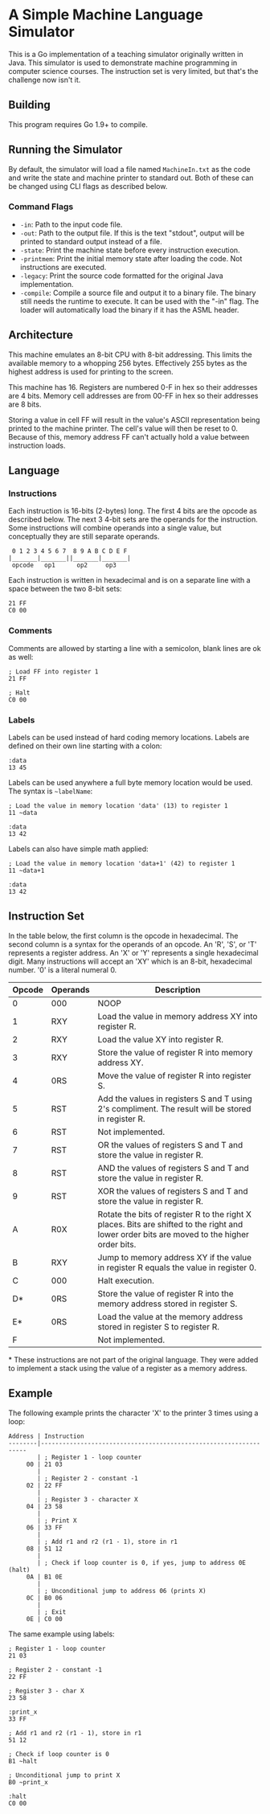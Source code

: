 # A Simple Machine Language Simulator

This is a Go implementation of a teaching simulator originally written in Java. This simulator
is used to demonstrate machine programming in computer science courses. The instruction set is very
limited, but that's the challenge now isn't it.

## Building

This program requires Go 1.9+ to compile.

## Running the Simulator

By default, the simulator will load a file named `MachineIn.txt` as the code and write the state
and machine printer to standard out. Both of these can be changed using CLI flags as described below.

### Command Flags

- `-in`: Path to the input code file.
- `-out`: Path to the output file. If this is the text "stdout", output will be printed to standard output instead of a file.
- `-state`: Print the machine state before every instruction execution.
- `-printmem`: Print the initial memory state after loading the code. Not instructions are executed.
- `-legacy`: Print the source code formatted for the original Java implementation.
- `-compile`: Compile a source file and output it to a binary file. The binary still needs the runtime to
execute. It can be used with the "-in" flag. The loader will automatically load the binary if
it has the ASML header.

## Architecture

This machine emulates an 8-bit CPU with 8-bit addressing. This limits the available memory to a whopping 256 bytes.
Effectively 255 bytes as the highest address is used for printing to the screen.

This machine has 16. Registers are numbered 0-F in hex so their addresses are 4 bits.
Memory cell addresses are from 00-FF in hex so their addresses are 8 bits.

Storing a value in cell FF will result in the value's ASCII representation being printed to the machine printer.
The cell's value will then be reset to 0. Because of this, memory address FF can't actually hold a value
between instruction loads.

## Language

### Instructions

Each instruction is 16-bits (2-bytes) long. The first 4 bits are the opcode as described below.
The next 3 4-bit sets are the operands for the instruction. Some instructions will combine operands
into a single value, but conceptually they are still separate operands.

```
 0 1 2 3 4 5 6 7  8 9 A B C D E F
|_______|_______||_______|_______|
 opcode   op1      op2     op3
```

Each instruction is written in hexadecimal and is on a separate line with a space between the two 8-bit sets:

```
21 FF
C0 00
```

### Comments

Comments are allowed by starting a line with a semicolon, blank lines are ok as well:

```
; Load FF into register 1
21 FF

; Halt
C0 00
```

### Labels

Labels can be used instead of hard coding memory locations. Labels are defined on their own
line starting with a colon:

```
:data
13 45
```

Labels can be used anywhere a full byte memory location would be used. The syntax is `~labelName`:

```
; Load the value in memory location 'data' (13) to register 1
11 ~data

:data
13 42
```

Labels can also have simple math applied:

```
; Load the value in memory location 'data+1' (42) to register 1
11 ~data+1

:data
13 42
```

## Instruction Set

In the table below, the first column is the opcode in hexadecimal. The second column is a syntax
for the operands of an opcode. An 'R', 'S', or 'T' represents a register address. An 'X' or 'Y'
represents a single hexadecimal digit. Many instructions will accept an 'XY' which is an 8-bit,
hexadecimal number. '0' is a literal numeral 0.

| Opcode | Operands | Description                                                                                                                                 |
|--------|----------|---------------------------------------------------------------------------------------------------------------------------------------------|
| 0      | 000      | NOOP                                                                                                                                        |
| 1      | RXY      | Load the value in memory address XY into register R.                                                                                        |
| 2      | RXY      | Load the value XY into register R.                                                                                                          |
| 3      | RXY      | Store the value of register R into memory address XY.                                                                                       |
| 4      | 0RS      | Move the value of register R into register S.                                                                                               |
| 5      | RST      | Add the values in registers S and T using 2's compliment. The result will be stored in register R.                                          |
| 6      | RST      | Not implemented.                                                                                                                            |
| 7      | RST      | OR the values of registers S and T and store the value in register R.                                                                       |
| 8      | RST      | AND the values of registers S and T and store the value in register R.                                                                      |
| 9      | RST      | XOR the values of registers S and T and store the value in register R.                                                                      |
| A      | R0X      | Rotate the bits of register R to the right X places. Bits are shifted to the right and lower order bits are moved to the higher order bits. |
| B      | RXY      | Jump to memory address XY if the value in register R equals the value in register 0.                                                        |
| C      | 000      | Halt execution.                                                                                                                             |
| D*     | 0RS      | Store the value of register R into the memory address stored in register S.                                                                 |
| E*     | 0RS      | Load the value at the memory address stored in register S to register R.                                                                    |
| F      |          | Not implemented.                                                                                                                            |

\* These instructions are not part of the original language. They were added to implement a
stack using the value of a register as a memory address.

## Example

The following example prints the character 'X' to the printer 3 times using a loop:

```
Address | Instruction
--------|------------------------------------------------------------------
        | ; Register 1 - loop counter
     00 | 21 03
        |
        | ; Register 2 - constant -1
     02 | 22 FF
        |
        | ; Register 3 - character X
     04 | 23 58
        |
        | ; Print X
     06 | 33 FF
        |
        | ; Add r1 and r2 (r1 - 1), store in r1
     08 | 51 12
        |
        | ; Check if loop counter is 0, if yes, jump to address 0E (halt)
     0A | B1 0E
        |
        | ; Unconditional jump to address 06 (prints X)
     0C | B0 06
        |
        | ; Exit
     0E | C0 00
```

The same example using labels:

```
; Register 1 - loop counter
21 03

; Register 2 - constant -1
22 FF

; Register 3 - char X
23 58

:print_x
33 FF

; Add r1 and r2 (r1 - 1), store in r1
51 12

; Check if loop counter is 0
B1 ~halt

; Unconditional jump to print X
B0 ~print_x

:halt
C0 00
```
